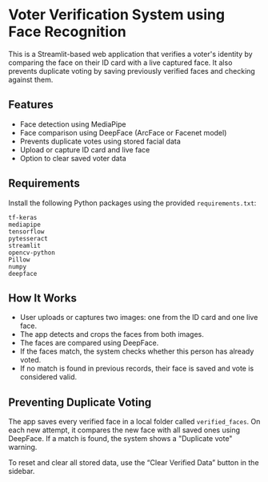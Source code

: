 # Voter Verification System using Face Recognition

This is a Streamlit-based web application that verifies a voter's identity by comparing the face on their ID card with a live captured face. It also prevents duplicate voting by saving previously verified faces and checking against them.

## Features

- Face detection using MediaPipe
- Face comparison using DeepFace (ArcFace or Facenet model)
- Prevents duplicate votes using stored facial data
- Upload or capture ID card and live face
- Option to clear saved voter data

## Requirements

Install the following Python packages using the provided `requirements.txt`:

```
tf-keras
mediapipe
tensorflow
pytesseract
streamlit
opencv-python
Pillow
numpy
deepface
```

## How It Works

- User uploads or captures two images: one from the ID card and one live face.
- The app detects and crops the faces from both images.
- The faces are compared using DeepFace.
- If the faces match, the system checks whether this person has already voted.
- If no match is found in previous records, their face is saved and vote is considered valid.

## Preventing Duplicate Voting

The app saves every verified face in a local folder called `verified_faces`. On each new attempt, it compares the new face with all saved ones using DeepFace. If a match is found, the system shows a "Duplicate vote" warning.

To reset and clear all stored data, use the “Clear Verified Data” button in the sidebar.

